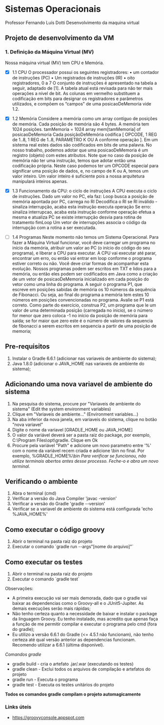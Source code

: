 # Sistemas Operacionais
Professor Fernando Luís Dotti
Desenvolvimento da maquina virtual

## Projeto de desenvolvimento da VM

### 1. Definição da Máquina Virtual (MV)
Nossa máquina virtual (MV) tem CPU e Memória.

- [x] 1.1 CPU
O processador possui os seguintes registradores:
• um contador de instruções (PC)
• Um registrados de instruções (IR)
• oito registradores, 0 a 7
O conjunto de instruções é apresentado na tabela a seguir, adaptado de [1].
A tabela atual está revisada para não ter mais operações a nível de bit. As colunas em vermelho substituem a codificação em
bits para designar os registradores e parâmetros utilizados, e compõem os “campos" de uma posicaoDeMemoria vide 1.2.

- [x] 1.2 Memória
Considere a memória como um array contíguo de posições de memória. Cada posição de memória são 4 bytes. A memória
tem 1024 posições.
 tamMemoria = 1024
 array mem[tamMemoria] of posicaoDeMemoria
Cada posiçãoDeMemória codifica [ OPCODE, 1 REG de 1..8, 1 REG de 1..8, PARAMETRO K OU A conforme operação ]. Em um sistema real
estes dados são codificados em bits de uma palavra. No nosso trabalho, podemos adotar que uma posicaoDeMemoria é um
registro (objeto) com estes atributos. Note que no caso da posição de memória não ter uma instrução, temos que adotar
então uma codificação própria. Neste caso podemos ter um OPCODE especial para significar uma posição de dados, e, no
campo de K ou A, temos um valor inteiro. Um valor inteiro é suficiente pois a nossa arquitetura manipulará inteiros apenas.

- [x] 1.3 Funcionamento da CPU: o ciclo de instruções
A CPU executa o ciclo de instruções. Dado um valor no PC, ela faz:
 Loop
 busca a posição de memória apontada por PC, carrega no RI
 Decodifica o RI
 se RI inválido - sinaliza interrupção, acaba esta instrução
 executa operação
 Se erro: sinaliza interrupcao, acaba esta instrução
 conforme operação efetua a mesma e atualiza PC
 se existe interrupção
 desvia para rotina de tratamento
 fimLoop
Um vetor de interrupções associa o código da interrupção com a rotina a ser executada.

- [ ] 1.4 Programas
Neste momento não temos um Sistema Operacional. Para fazer a Máquina Virtual funcionar, você deve carregar um
programa no início da memória, atribuir um valor ao PC (o início do código do seu programa), e liberar a CPU para executar.
A CPU vai executar até parar, encontrar um erro, ou então vai entrar em loop conforme o programa estiver correto ou não.
Você deve criar formas de acompanhar esta evolução.
Nossos programas podem ser escritos em TXT e lidos para a memória, ou então eles podem ser codificados em Java como a
criação de um vetor de posicaoDeMemoria inicializado em cada posição do vetor como uma linha do programa.
A seguir o programa P1, que escreve em posições sabidas de memória os 10 números da sequência de Fibonacci. Ou seja,
ao final do programa a memória tem estes 10 números em posições convencionadas no programa. Avalie se P1 está
correto.
Como parte do exercício, construa P2, um programa que le um valor de uma determinada posição (carregada no inicio),
 se o número for menor que zero coloca -1 no início da posição de memória para saída;
 se for maior que zero este é o número de valores
 da sequencia de fibonacci a serem escritos em sequencia a partir de uma posição de
 memoria;







## Pre-requisitos
1. Instalar o Gradle 6.6.1 (adicionar nas variaveis de ambiente do sistema);
2. Java 1.8.0 (adicionar o JAVA_HOME nas variaveis de ambiente do sistema);

## Adicionando uma nova variavel de ambiente do sistema
1. Na pesquisa do sistema, procure por "Variaveis de ambiente do sistema" (Edit the system environment variables)
2. Clique em "Variaveis de ambiente..." (Environment variables...)
3. Na aba inferior da nova janela, em variaveis do sistema, clique no botão "nova variavel"
4. Digite o nome da variavel [GRADLE_HOME ou JAVA_HOME]
5. O valor da variável deverá ser a pasta raiz do package, por exemplo, C:\Program Files\opt\gradle. Clique em Ok
6. Procure pela variável "Path" e adicione um novo parametro entre '%' com o nome da variável recem criada e adicione \bin no final. Por exemplo, %GRADLE_HOME%\bin
*Para verificar se funcionou, não utilize terminais abertos antes desse processo. Feche-o e abra um novo terminal.*

## Verificando o ambiente
1. Abra o terminal (cmd)
2. Verificar a versão do Java Compiler 'javac -version'
3. Verificar a versão do Gradle 'gradle --version'
4. Verificar se a variavel de ambiente do sistema está configurada 'echo %JAVA_HOME%'

## Como executar o código groovy
1. Abrir o terminal na pasta raiz do projeto
2. Executar o comando ´gradle run --args"[nome do arquivo]"´

## Como executar os testes
1. Abrir o terminal na pasta raiz do projeto
2. Executar o comando ´gradle test´

Observações:
* A primeira execução vai ser mais demorada, dado que o gradle vai baixar as dependencias como o Groovy-all e o JUnit5-Jupiter. As demais execuções serão mais rápidas;
* Não tenho certeza quanto a necessidade de baixar e instalar o package da linguagem Groovy. Eu tenho instalado, mas acredito que apenas faça a função de me permitir compilar e executar o programa pelo cmd (fora do gradle);
* Eu utilizo a versão 6.6.1 do Gradle (<= 4.5.1 não funcionam), não tenho certeza até qual versão anterior as dependencias funcionam. Recomendo utilizar a 6.6.1 (última disponível).

*Comandos gradle*
* gradle build - cria o artefato .jar/.war (executando os testes)
* gradle clean - Exclui todos os arquivos de compilação e artefatos do projeto
* gradle run - Executa o programa
* gradle test - Executa os testes unitários do projeto

**Todos os comandos gradle compilam o projeto automagicamente**


### Links úteis
* https://groovyconsole.appspot.com
